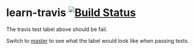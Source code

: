 # learn-travis [![Build Status](https://travis-ci.org/wyushi/learn-travis.svg?branch=master)](https://travis-ci.org/wyushi/learn-travis)

The travis test label above should be fail.

Switch to [master](https://github.com/wyushi/learn-travis/tree/master) to see what the label would look like when passing tests.
